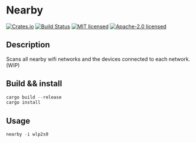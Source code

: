 # Nearby

[![Crates.io](https://img.shields.io/crates/v/nearby.svg)](https://crates.io/crates/nearby)
[![Build Status](https://travis-ci.org/wisespace-io/nearby.png?branch=master)](https://travis-ci.org/wisespace-io/nearby)
[![MIT licensed](https://img.shields.io/badge/License-MIT-blue.svg)](./LICENSE-MIT)
[![Apache-2.0 licensed](https://img.shields.io/badge/License-Apache%202.0-blue.svg)](./LICENSE-APACHE)

## Description

Scans all nearby wifi networks and the devices connected to each network. (WIP)

## Build && install

```rust
cargo build --release
cargo install
```

## Usage

```rust
nearby -i wlp2s0
```
